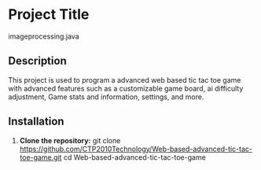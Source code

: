# Project Title
imageprocessing.java

## Description
This project is used to program a advanced web based tic tac toe game with advanced features such as a customizable game board, ai difficulty adjustment, Game stats and information, settings, and more.

## Installation

1. **Clone the repository:**
   git clone https://github.com/CTP2010Technology/Web-based-advanced-tic-tac-toe-game.git
   cd Web-based-advanced-tic-tac-toe-game
